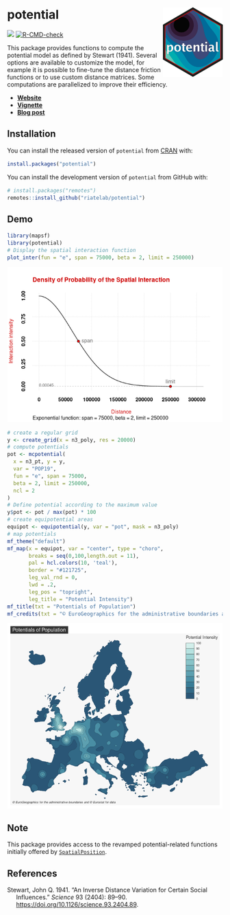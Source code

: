 
# potential <img src="man/figures/logo.png" align="right" width="140"/>

[![](https://www.r-pkg.org/badges/version/potential)](https://cran.r-project.org/package=potential)
[![R-CMD-check](https://github.com/riatelab/potential/workflows/R-CMD-check/badge.svg)](https://github.com/riatelab/potential/actions)
<!-- [![codecov](https://codecov.io/gh/riatelab/potential/branch/master/graph/badge.svg?token=G8MZTHC9KQ)](https://codecov.io/gh/riatelab/potential) -->

This package provides functions to compute the potential model as
defined by Stewart (1941). Several options are available to customize
the model, for example it is possible to fine-tune the distance friction
functions or to use custom distance matrices. Some computations are
parallelized to improve their efficiency.

-   [**Website**](https://riatelab.github.io/potential/)  
-   [**Vignette**](https://riatelab.github.io/potential/articles/potential.html)  
-   [**Blog post**](https://rgeomatic.hypotheses.org/2023)

## Installation

You can install the released version of `potential` from
[CRAN](https://CRAN.R-project.org/package=potential) with:

``` r
install.packages("potential")
```

You can install the development version of `potential` from GitHub with:

``` r
# install.packages("remotes")
remotes::install_github("riatelab/potential")
```

## Demo

``` r
library(mapsf)
library(potential)
# Display the spatial interaction function
plot_inter(fun = "e", span = 75000, beta = 2, limit = 250000)
```

![](man/figures/demox-1.png)<!-- -->

``` r
# create a regular grid
y <- create_grid(x = n3_poly, res = 20000)
# compute potentials
pot <- mcpotential(
  x = n3_pt, y = y,
  var = "POP19",
  fun = "e", span = 75000,
  beta = 2, limit = 250000, 
  ncl = 2
)
# Define potential according to the maximum value
y$pot <- pot / max(pot) * 100
# create equipotential areas
equipot <- equipotential(y, var = "pot", mask = n3_poly)
# map potentials
mf_theme("default")
mf_map(x = equipot, var = "center", type = "choro", 
       breaks = seq(0,100,length.out = 11), 
       pal = hcl.colors(10, 'teal'),
       border = "#121725", 
       leg_val_rnd = 0,
       lwd = .2, 
       leg_pos = "topright", 
       leg_title = "Potential Intensity")
mf_title(txt = "Potentials of Population")
mf_credits(txt = "© EuroGeographics for the administrative boundaries and © Eurostat for data")
```

![](man/figures/demo-1.png)<!-- -->

## Note

This package provides access to the revamped potential-related functions
initially offered by
[`SpatialPosition`](https://CRAN.R-project.org/package=SpatialPosition).

## References

<div id="refs" class="references csl-bib-body hanging-indent">

<div id="ref-STEWART41" class="csl-entry">

Stewart, John Q. 1941. “An Inverse Distance Variation for Certain Social
Influences.” *Science* 93 (2404): 89–90.
<https://doi.org/10.1126/science.93.2404.89>.

</div>

</div>
